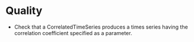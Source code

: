 # Quality #

- Check that a CorrelatedTimeSeries produces a times series having the correlation coefficient specified as a parameter.